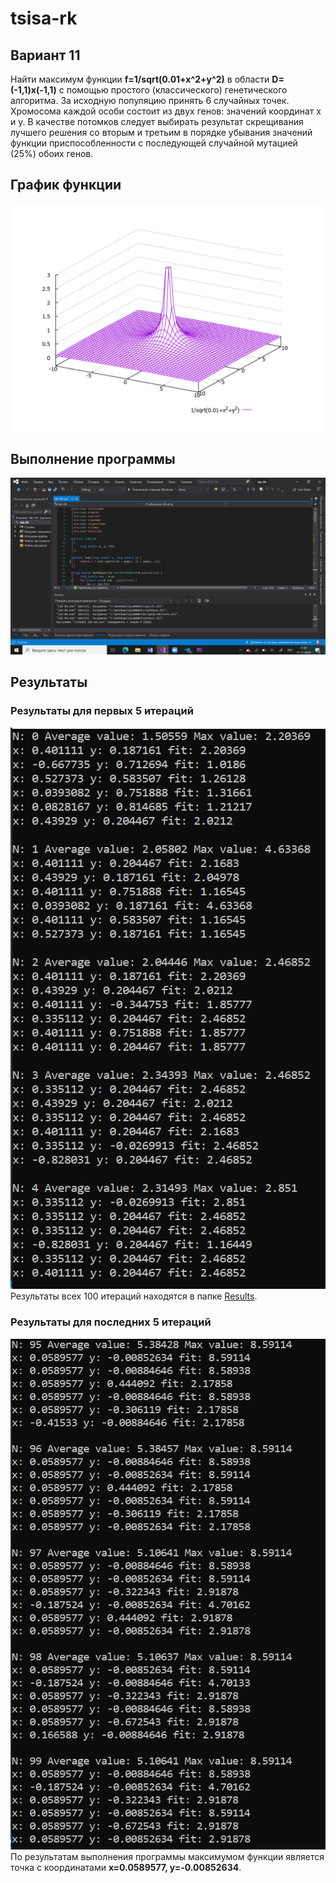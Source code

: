 # tsisa-rk
## Вариант 11
Найти максимум функции **f=1/sqrt(0.01+x^2+y^2)** в области **D=(-1,1)x(-1,1)** с помощью простого (классического) генетического алгоритма.
За исходную популяцию принять 6 случайных точек. Хромосома каждой особи состоит из двух генов: значений координат x и y. В качестве потомков следует выбирать результат скрещивания лучшего решения со вторым и третьим в порядке убывания значений функции приспособленности с последующей случайной мутацией (25%) обоих генов. 
## График функции
![alt text](https://github.com/CamilaMusina/tsisa-rk/blob/main/%D0%93%D1%80%D0%B0%D1%84%D0%B8%D0%BA.PNG)
## Выполнение программы
![alt text](https://github.com/CamilaMusina/tsisa-rk/blob/main/lab-04.PNG)
## Результаты
### Результаты для первых 5 итераций
![alt text](https://github.com/CamilaMusina/tsisa-rk/blob/main/Results/1.PNG)
Результаты всех 100 итераций находятся в папке [Results](https://github.com/CamilaMusina/tsisa-rk/tree/main/Results).
### Результаты для последних 5 итераций
![alt text](https://github.com/CamilaMusina/tsisa-rk/blob/main/Results/20.PNG)
По результатам выполнения программы максимумом функции является точка с координатами **x=0.0589577, y=-0.00852634**.
